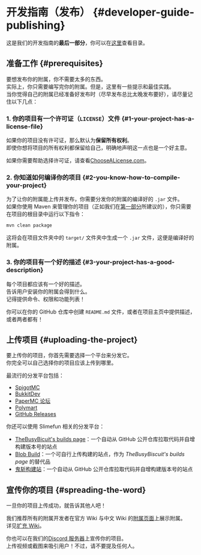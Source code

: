 # 开发指南（发布） {#developer-guide-publishing}

这是我们的开发指南的**最后一部分**，你可以在[这里](/Developer-Guide)查看目录。

## 准备工作 {#prerequisites}

要想发布你的附属，你不需要太多的东西。  
实际上，你只需要编写完你的附属。但是，这里有一些提示和最佳实践。  
当你觉得自己的附属已经准备好发布时（尽早发布总比太晚发布要好），请尽量记住以下几点：

### 1. 你的项目有一个许可证（`LICENSE`）文件 {#1-your-project-has-a-license-file}

如果你的项目没有许可证，那么默认为**保留所有权利**。  
即使你想将项目的所有权利都保留给自己，明确地声明这一点也是一个好主意。

如果你需要帮助选择许可证，请查看[ChooseALicense.com](https://choosealicense.com/)。

### 2. 你知道如何编译你的项目 {#2-you-know-how-to-compile-your-project}

为了让你的附属能上传并发布，你需要分发你的附属的编译好的 `.jar` 文件。  
如果你使用 Maven 来管理你的项目（正如我们在[第一部分](/Developer-Guide-(1-Project-Setup))所建议的），你只需要在项目的根目录中运行以下指令：

```bash
mvn clean package
```

这将会在项目文件夹中的 `target/` 文件夹中生成一个 `.jar` 文件，这便是编译好的附属。

### 3. 你的项目有一个好的描述 {#3-your-project-has-a-good-description}

每个项目都应该有一个好的描述。  
告诉用户安装你的附属会得到什么。  
记得提供命令、权限和功能列表！

你可以在你的 GitHub 仓库中创建 `README.md` 文件，或者在项目主页中提供描述，或者两者都有！

## 上传项目 {#uploading-the-project}

要上传你的项目，你首先需要选择一个平台来分发它。  
你完全可以自己选择你的项目应该上传到哪里。

最流行的分发平台包括：

- [SpigotMC](https://www.spigotmc.org/resources/)
- [BukkitDev](https://dev.bukkit.org/bukkit-plugins)
- [PaperMC 论坛](https://papermc.io/forums/c/plugin-releases/15)
- [Polymart](https://polymart.org/resources)
- [GitHub Releases](https://docs.github.com/en/free-pro-team@latest/github/administering-a-repository/managing-releases-in-a-repository#creating-a-release)

你还可以使用 Slimefun 相关的分发平台：

- [TheBusyBicuit's builds page](https://github.com/TheBusyBiscuit/builds#how-to-add-your-own-repository)：一个自动从 GitHub 公开仓库拉取代码并自增构建版本号的站点
- [Blob Build](https://blob.build/developers)：一个可自行上传构建的站点，作为 *TheBusyBiscuit's builds page* 的替代品
- [鬼斩构建站](https://github.com/ybw0014/guizhan-builds-2/blob/master/README_repos.md)：一个自动从 GitHub 公开仓库拉取代码并自增构建版本号的站点

## 宣传你的项目 {#spreading-the-word}

一旦你的项目上传成功，就告诉其他人吧！

我们推荐所有的附属开发者在官方 Wiki 与中文 Wiki 的[附属页面](/Addons)上展示附属。  
详见[扩充 Wiki](/Expanding-the-Wiki)。

你也可以在我们的[Discord 服务器](https://discord.gg/slimefun)上宣传你的项目。  
上传视频或截图来吸引用户！不过，请不要提及任何人。
